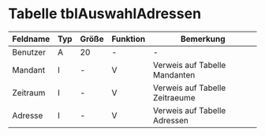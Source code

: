 # Tabelle tblAuswahlAdressen


| Feldname | Typ | Größe | Funktion | Bemerkung                      |
|----------|-----|-------|----------|--------------------------------|
| Benutzer | A   | 20    | -        | -                              |
| Mandant  | I   | -     | V        | Verweis auf Tabelle Mandanten  |
| Zeitraum | I   | -     | V        | Verweis auf Tabelle Zeitraeume |
| Adresse  | I   | -     | V        | Verweis auf Tabelle Adressen   |


